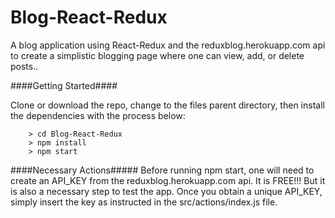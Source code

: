 # Blog-React-Redux

A blog application using React-Redux and the reduxblog.herokuapp.com api to
create a simplistic blogging page where one can view, add, or delete posts..

####Getting Started####

Clone or download the repo, change to the files parent directory, then install
the dependencies with the process below:

```
	> cd Blog-React-Redux
	> npm install
	> npm start
```

####Necessary Actions#####
Before running npm start, one will need to create an API_KEY from the reduxblog.herokuapp.com api.
It is FREE!!! But it is also a necessary step to test the app.
Once you obtain a unique API_KEY, simply insert the key as instructed
in the src/actions/index.js file.
